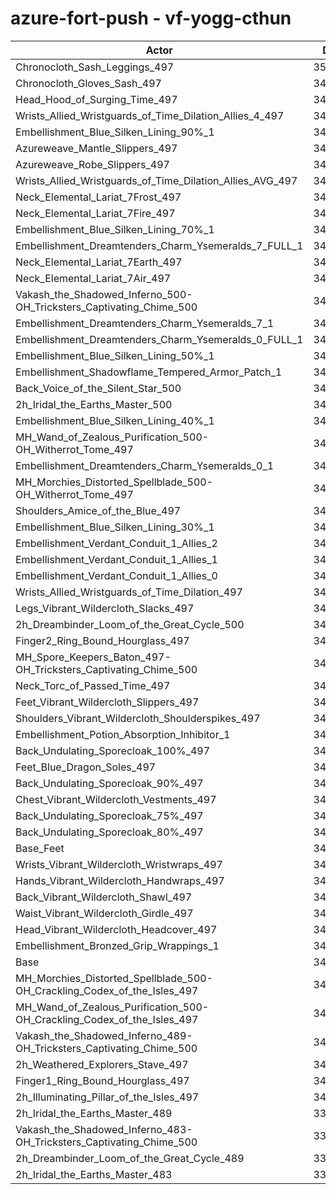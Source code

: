 # azure-fort-push - vf-yogg-cthun
| Actor | DPS | Increase |
|---|:---:|:---:|
|Chronocloth_Sash_Leggings_497|350231|2.21%|
|Chronocloth_Gloves_Sash_497|349668|2.04%|
|Head_Hood_of_Surging_Time_497|349567|2.01%|
|Wrists_Allied_Wristguards_of_Time_Dilation_Allies_4_497|349393|1.96%|
|Embellishment_Blue_Silken_Lining_90%_1|349105|1.88%|
|Azureweave_Mantle_Slippers_497|348590|1.73%|
|Azureweave_Robe_Slippers_497|348577|1.72%|
|Wrists_Allied_Wristguards_of_Time_Dilation_Allies_AVG_497|348274|1.64%|
|Neck_Elemental_Lariat_7Frost_497|347951|1.54%|
|Neck_Elemental_Lariat_7Fire_497|347933|1.54%|
|Embellishment_Blue_Silken_Lining_70%_1|347793|1.50%|
|Embellishment_Dreamtenders_Charm_Ysemeralds_7_FULL_1|347441|1.39%|
|Neck_Elemental_Lariat_7Earth_497|347223|1.33%|
|Neck_Elemental_Lariat_7Air_497|347177|1.32%|
|Vakash_the_Shadowed_Inferno_500-OH_Tricksters_Captivating_Chime_500|346862|1.22%|
|Embellishment_Dreamtenders_Charm_Ysemeralds_7_1|346553|1.13%|
|Embellishment_Dreamtenders_Charm_Ysemeralds_0_FULL_1|346398|1.09%|
|Embellishment_Blue_Silken_Lining_50%_1|346252|1.05%|
|Embellishment_Shadowflame_Tempered_Armor_Patch_1|346002|0.97%|
|Back_Voice_of_the_Silent_Star_500|345903|0.94%|
|2h_Iridal_the_Earths_Master_500|345792|0.91%|
|Embellishment_Blue_Silken_Lining_40%_1|345585|0.85%|
|MH_Wand_of_Zealous_Purification_500-OH_Witherrot_Tome_497|345509|0.83%|
|Embellishment_Dreamtenders_Charm_Ysemeralds_0_1|345383|0.79%|
|MH_Morchies_Distorted_Spellblade_500-OH_Witherrot_Tome_497|345361|0.79%|
|Shoulders_Amice_of_the_Blue_497|345312|0.77%|
|Embellishment_Blue_Silken_Lining_30%_1|345055|0.70%|
|Embellishment_Verdant_Conduit_1_Allies_2|345004|0.68%|
|Embellishment_Verdant_Conduit_1_Allies_1|344931|0.66%|
|Embellishment_Verdant_Conduit_1_Allies_0|344920|0.66%|
|Wrists_Allied_Wristguards_of_Time_Dilation_497|344550|0.55%|
|Legs_Vibrant_Wildercloth_Slacks_497|344141|0.43%|
|2h_Dreambinder_Loom_of_the_Great_Cycle_500|344122|0.42%|
|Finger2_Ring_Bound_Hourglass_497|344096|0.42%|
|MH_Spore_Keepers_Baton_497-OH_Tricksters_Captivating_Chime_500|343958|0.38%|
|Neck_Torc_of_Passed_Time_497|343933|0.37%|
|Feet_Vibrant_Wildercloth_Slippers_497|343669|0.29%|
|Shoulders_Vibrant_Wildercloth_Shoulderspikes_497|343609|0.27%|
|Embellishment_Potion_Absorption_Inhibitor_1|343479|0.24%|
|Back_Undulating_Sporecloak_100%_497|343443|0.23%|
|Feet_Blue_Dragon_Soles_497|343432|0.22%|
|Back_Undulating_Sporecloak_90%_497|343402|0.21%|
|Chest_Vibrant_Wildercloth_Vestments_497|343343|0.20%|
|Back_Undulating_Sporecloak_75%_497|343315|0.19%|
|Back_Undulating_Sporecloak_80%_497|343289|0.18%|
|Base_Feet|343219|0.16%|
|Wrists_Vibrant_Wildercloth_Wristwraps_497|343141|0.14%|
|Hands_Vibrant_Wildercloth_Handwraps_497|342959|0.08%|
|Back_Vibrant_Wildercloth_Shawl_497|342765|0.03%|
|Waist_Vibrant_Wildercloth_Girdle_497|342753|0.02%|
|Head_Vibrant_Wildercloth_Headcover_497|342739|0.02%|
|Embellishment_Bronzed_Grip_Wrappings_1|342724|0.02%|
|Base|342669|0.00%|
|MH_Morchies_Distorted_Spellblade_500-OH_Crackling_Codex_of_the_Isles_497|342577|-0.03%|
|MH_Wand_of_Zealous_Purification_500-OH_Crackling_Codex_of_the_Isles_497|342535|-0.04%|
|Vakash_the_Shadowed_Inferno_489-OH_Tricksters_Captivating_Chime_500|341755|-0.27%|
|2h_Weathered_Explorers_Stave_497|341710|-0.28%|
|Finger1_Ring_Bound_Hourglass_497|341554|-0.33%|
|2h_Illuminating_Pillar_of_the_Isles_497|341334|-0.39%|
|2h_Iridal_the_Earths_Master_489|339177|-1.02%|
|Vakash_the_Shadowed_Inferno_483-OH_Tricksters_Captivating_Chime_500|338684|-1.16%|
|2h_Dreambinder_Loom_of_the_Great_Cycle_489|337190|-1.60%|
|2h_Iridal_the_Earths_Master_483|335226|-2.17%|
